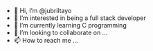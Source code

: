 - 👋 Hi, I’m @jubriltayo
- 👀 I’m interested in being a full stack developer
- 🌱 I’m currently learning C programming
- 💞️ I’m looking to collaborate on ...
- 📫 How to reach me ...

<!---
jubriltayo/jubriltayo is a ✨ special ✨ repository because its `README.md` (this file) appears on your GitHub profile.
You can click the Preview link to take a look at your changes.
--->
